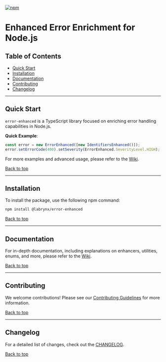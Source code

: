 [![npm](https://img.shields.io/npm/v/%40labrynx%2Ferror-enhanced?style=for-the-badge&logo=npm&logoColor=white&link=https%3A%2F%2Fwww.npmjs.com%2Fpackage%2Ferror-enhanced
)](https://www.npmjs.com/package/@labrynx/error-enhanced)

<a name="top"></a>

# Enhanced Error Enrichment for Node.js

## Table of Contents 
- [Quick Start](#quick-start)
- [Installation](#installation)
- [Documentation](#documentation)
- [Contributing](#contributing)
- [Changelog](#changelog)

---

## Quick Start

`error-enhanced` is a TypeScript library focused on enriching error handling capabilities in Node.js. 

**Quick Example**:

```typescript
const error = new ErrorEnhanced([new IdentifiersEnhanced()]);
error.setErrorCode(400).setSeverity(ErrorEnhanced.SeverityLevel.HIGH);
```

For more examples and advanced usage, please refer to the [Wiki](https://github.com/labrynx/error-enhanced/wiki).

[Back to top](#top)

---

## Installation

To install the package, use the following npm command:

```bash
npm install @labrynx/error-enhanced
```

[Back to top](#top)

---

## Documentation

For in-depth documentation, including explanations on enhancers, utilities, enums, and more, please refer to the [Wiki](https://github.com/labrynx/error-enhanced/wiki).

[Back to top](#top)

---

## Contributing

We welcome contributions! Please see our [Contributing Guidelines](https://github.com/labrynx/error-enhanced/wiki/Contributing) for more information.

[Back to top](#top)

---

## Changelog

For a detailed list of changes, check out the [CHANGELOG](docs/CHANGELOG.md).

[Back to top](#top)
